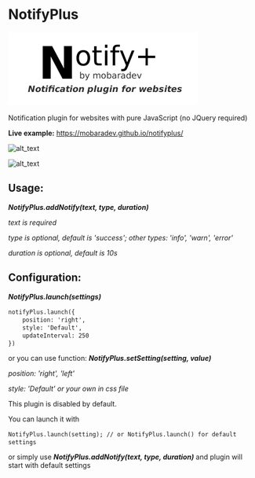 # NotifyPlus
![alt text](https://github.com/mobaradev/notifyplus/raw/master/docs/logo.png)

Notification plugin for websites with pure JavaScript (no JQuery required)

**Live example:** https://mobaradev.github.io/notifyplus/

![alt_text](https://i.imgur.com/kCQdyvw.png)

![alt_text](https://i.imgur.com/hVR42eA.gif)

## Usage:
***NotifyPlus.addNotify(text, type, duration)***

*text is required*

*type is optional, default is 'success'; other types: 'info', 'warn', 'error'*

*duration is optional, default is 10s*

## Configuration:
***NotifyPlus.launch(settings)***
```
notifyPlus.launch({
    position: 'right',
    style: 'Default',
    updateInterval: 250
})
```

or you can use function:
***NotifyPlus.setSetting(setting, value)***

*position: 'right', 'left'*

*style: 'Default' or your own in css file*

This plugin is disabled by default.

You can launch it with
```
NotifyPlus.launch(setting); // or NotifyPlus.launch() for default settings
```

or simply use ***NotifyPlus.addNotify(text, type, duration)*** and plugin will start with default settings
